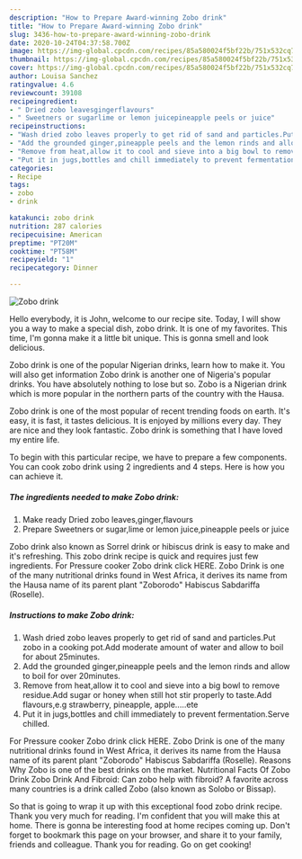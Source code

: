 ```yaml
---
description: "How to Prepare Award-winning Zobo drink"
title: "How to Prepare Award-winning Zobo drink"
slug: 3436-how-to-prepare-award-winning-zobo-drink
date: 2020-10-24T04:37:58.700Z
image: https://img-global.cpcdn.com/recipes/85a580024f5bf22b/751x532cq70/zobo-drink-recipe-main-photo.jpg
thumbnail: https://img-global.cpcdn.com/recipes/85a580024f5bf22b/751x532cq70/zobo-drink-recipe-main-photo.jpg
cover: https://img-global.cpcdn.com/recipes/85a580024f5bf22b/751x532cq70/zobo-drink-recipe-main-photo.jpg
author: Louisa Sanchez
ratingvalue: 4.6
reviewcount: 39108
recipeingredient:
- " Dried zobo leavesgingerflavours"
- " Sweetners or sugarlime or lemon juicepineapple peels or juice"
recipeinstructions:
- "Wash dried zobo leaves properly to get rid of sand and particles.Put zobo in a cooking pot.Add moderate amount of water and allow to boil for about 25minutes."
- "Add the grounded ginger,pineapple peels and the lemon rinds and allow to boil for over 20minutes."
- "Remove from heat,allow it to cool and sieve into a big bowl to remove residue.Add sugar or honey when still hot stir properly to taste.Add flavours,e.g strawberry, pineapple, apple.....ete"
- "Put it in jugs,bottles and chill immediately to prevent fermentation.Serve chilled."
categories:
- Recipe
tags:
- zobo
- drink

katakunci: zobo drink 
nutrition: 287 calories
recipecuisine: American
preptime: "PT20M"
cooktime: "PT58M"
recipeyield: "1"
recipecategory: Dinner

---
```



![Zobo drink](https://img-global.cpcdn.com/recipes/85a580024f5bf22b/751x532cq70/zobo-drink-recipe-main-photo.jpg)

Hello everybody, it is John, welcome to our recipe site. Today, I will show you a way to make a special dish, zobo drink. It is one of my favorites. This time, I'm gonna make it a little bit unique. This is gonna smell and look delicious.

Zobo drink is one of the popular Nigerian drinks, learn how to make it. You will also get information Zobo drink is another one of Nigeria&#39;s popular drinks. You have absolutely nothing to lose but so. Zobo is a Nigerian drink which is more popular in the northern parts of the country with the Hausa.

Zobo drink is one of the most popular of recent trending foods on earth. It's easy, it is fast, it tastes delicious. It is enjoyed by millions every day. They are nice and they look fantastic. Zobo drink is something that I have loved my entire life.


To begin with this particular recipe, we have to prepare a few components. You can cook zobo drink using 2 ingredients and 4 steps. Here is how you can achieve it.

<!--inarticleads1-->

##### The ingredients needed to make Zobo drink:

1. Make ready  Dried zobo leaves,ginger,flavours
1. Prepare  Sweetners or sugar,lime or lemon juice,pineapple peels or juice


Zobo drink also known as Sorrel drink or hibiscus drink is easy to make and it&#39;s refreshing. This zobo drink recipe is quick and requires just few ingredients. For Pressure cooker Zobo drink click HERE. Zobo Drink is one of the many nutritional drinks found in West Africa, it derives its name from the Hausa name of its parent plant &#34;Zoborodo&#34; Habiscus Sabdariffa (Roselle). 

<!--inarticleads2-->

##### Instructions to make Zobo drink:

1. Wash dried zobo leaves properly to get rid of sand and particles.Put zobo in a cooking pot.Add moderate amount of water and allow to boil for about 25minutes.
1. Add the grounded ginger,pineapple peels and the lemon rinds and allow to boil for over 20minutes.
1. Remove from heat,allow it to cool and sieve into a big bowl to remove residue.Add sugar or honey when still hot stir properly to taste.Add flavours,e.g strawberry, pineapple, apple.....ete
1. Put it in jugs,bottles and chill immediately to prevent fermentation.Serve chilled.


For Pressure cooker Zobo drink click HERE. Zobo Drink is one of the many nutritional drinks found in West Africa, it derives its name from the Hausa name of its parent plant &#34;Zoborodo&#34; Habiscus Sabdariffa (Roselle). Reasons Why Zobo is one of the best drinks on the market. Nutritional Facts Of Zobo Drink Zobo Drink And Fibroid: Can zobo help with fibroid? A favorite across many countries is a drink called Zobo (also known as Solobo or Bissap). 

So that is going to wrap it up with this exceptional food zobo drink recipe. Thank you very much for reading. I'm confident that you will make this at home. There is gonna be interesting food at home recipes coming up. Don't forget to bookmark this page on your browser, and share it to your family, friends and colleague. Thank you for reading. Go on get cooking!
